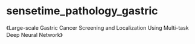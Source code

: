 # sensetime_pathology_gastric
《Large-scale Gastric Cancer Screening and Localization
Using Multi-task Deep Neural Network》

